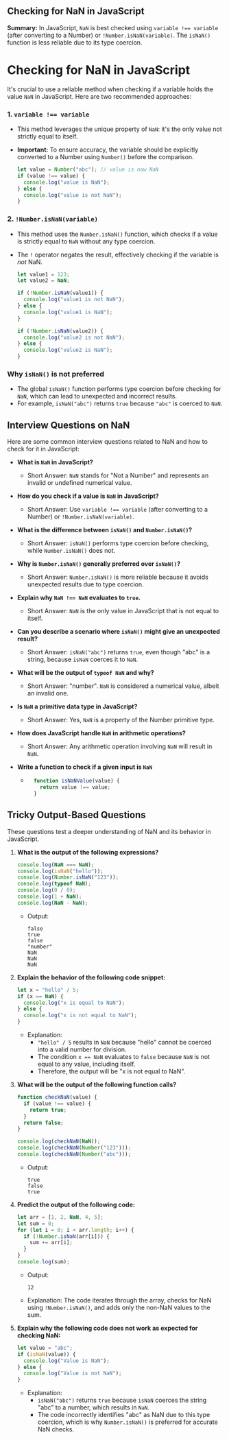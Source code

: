 ## Checking for NaN in JavaScript

**Summary:** In JavaScript, `NaN` is best checked using `variable !== variable` (after converting to a Number) or `!Number.isNaN(variable)`. The `isNaN()` function is less reliable due to its type coercion.

# Checking for NaN in JavaScript

It's crucial to use a reliable method when checking if a variable holds the value `NaN` in JavaScript. Here are two recommended approaches:

### 1. `variable !== variable`

* This method leverages the unique property of `NaN`: it's the only value not strictly equal to itself.
* **Important:** To ensure accuracy, the variable should be explicitly converted to a Number using `Number()` before the comparison.

    ```javascript
    let value = Number("abc"); // value is now NaN
    if (value !== value) {
      console.log("value is NaN");
    } else {
      console.log("value is not NaN");
    }
    ```

### 2. `!Number.isNaN(variable)`

* This method uses the `Number.isNaN()` function, which checks if a value is strictly equal to `NaN` without any type coercion.
* The `!` operator negates the result, effectively checking if the variable is *not* NaN.

    ```javascript
    let value1 = 123;
    let value2 = NaN;

    if (!Number.isNaN(value1)) {
      console.log("value1 is not NaN");
    } else {
      console.log("value1 is NaN");
    }

    if (!Number.isNaN(value2)) {
      console.log("value2 is not NaN");
    } else {
      console.log("value2 is NaN");
    }
    ```

### Why `isNaN()` is not preferred

* The global `isNaN()` function performs type coercion before checking for `NaN`, which can lead to unexpected and incorrect results.
* For example, `isNaN("abc")` returns `true` because `"abc"` is coerced to `NaN`.

## Interview Questions on NaN

Here are some common interview questions related to NaN and how to check for it in JavaScript:

* **What is `NaN` in JavaScript?**
    * Short Answer: `NaN` stands for "Not a Number" and represents an invalid or undefined numerical value.

* **How do you check if a value is `NaN` in JavaScript?**
    * Short Answer: Use `variable !== variable` (after converting to a Number) or `!Number.isNaN(variable)`.

* **What is the difference between `isNaN()` and `Number.isNaN()`?**
    * Short Answer: `isNaN()` performs type coercion before checking, while `Number.isNaN()` does not.

* **Why is `Number.isNaN()` generally preferred over `isNaN()`?**
    * Short Answer: `Number.isNaN()` is more reliable because it avoids unexpected results due to type coercion.

* **Explain why `NaN !== NaN` evaluates to `true`.**
    * Short Answer: `NaN` is the only value in JavaScript that is not equal to itself.

* **Can you describe a scenario where `isNaN()` might give an unexpected result?**
    * Short Answer: `isNaN("abc")` returns `true`, even though "abc" is a string, because `isNaN` coerces it to `NaN`.

* **What will be the output of `typeof NaN` and why?**
    * Short Answer: "number". `NaN` is considered a numerical value, albeit an invalid one.

* **Is `NaN` a primitive data type in JavaScript?**
    * Short Answer: Yes, `NaN` is a property of the Number primitive type.

* **How does JavaScript handle `NaN` in arithmetic operations?**
    * Short Answer: Any arithmetic operation involving `NaN` will result in `NaN`.

* **Write a function to check if a given input is `NaN`**
    * ```javascript
        function isNaNValue(value) {
          return value !== value;
        }
        ```

## Tricky Output-Based Questions

These questions test a deeper understanding of NaN and its behavior in JavaScript.

1.  **What is the output of the following expressions?**

    ```javascript
    console.log(NaN === NaN);
    console.log(isNaN("hello"));
    console.log(Number.isNaN("123"));
    console.log(typeof NaN);
    console.log(0 / 0);
    console.log(1 + NaN);
    console.log(NaN - NaN);
    ```

    * Output:

        ```
        false
        true
        false
        "number"
        NaN
        NaN
        NaN
        ```

2.  **Explain the behavior of the following code snippet:**

    ```javascript
    let x = "hello" / 5;
    if (x == NaN) {
      console.log("x is equal to NaN");
    } else {
      console.log("x is not equal to NaN");
    }
    ```

    * Explanation:
        * `"hello" / 5` results in `NaN` because "hello" cannot be coerced into a valid number for division.
        * The condition `x == NaN` evaluates to `false` because `NaN` is not equal to any value, including itself.
        * Therefore, the output will be "x is not equal to NaN".

3.  **What will be the output of the following function calls?**

    ```javascript
    function checkNaN(value) {
      if (value !== value) {
        return true;
      }
      return false;
    }

    console.log(checkNaN(NaN));
    console.log(checkNaN(Number("123")));
    console.log(checkNaN(Number("abc")));
    ```

    * Output:

        ```
        true
        false
        true
        ```

4.  **Predict the output of the following code:**

    ```javascript
    let arr = [1, 2, NaN, 4, 5];
    let sum = 0;
    for (let i = 0; i < arr.length; i++) {
      if (!Number.isNaN(arr[i])) {
        sum += arr[i];
      }
    }
    console.log(sum);
    ```

    * Output:
        ```
        12
        ```
    * Explanation: The code iterates through the array, checks for NaN using `!Number.isNaN()`, and adds only the non-NaN values to the sum.

5.  **Explain why the following code does not work as expected for checking NaN:**

    ```javascript
    let value = "abc";
    if (isNaN(value)) {
      console.log("Value is NaN");
    } else {
      console.log("Value is not NaN");
    }
    ```

    * Explanation:
        * `isNaN("abc")` returns `true` because `isNaN` coerces the string "abc" to a number, which results in `NaN`.
        * The code incorrectly identifies "abc" as NaN due to this type coercion, which is why `Number.isNaN()` is preferred for accurate NaN checks.
